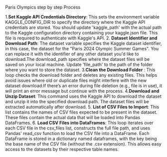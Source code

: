 Paris Olympics step by step Process

1.__Set Kaggle API Credentials Directory__:
  This sets the environment variable KAGGLE_CONFIG_DIR to specify the directory where the Kaggle API credentials are stored. You should update 'kaggle_path' with the actual path to the 
  Kaggle configuration directory containing your kaggle.json file. This file is required to authenticate with Kaggle's API.
2. __Dataset Identifier and Download Path__: 
   The dataset variable specifies the Kaggle dataset identifier, in this case, the dataset for the "Paris 2024 Olympic Summer Games". You can replace it with the identifier of any other 
   dataset you'd like to download.The download_path specifies where the dataset files will be saved on your local machine. Update 'file_path' to the path of the folder where you want to 
   store the dataset.
3.__Clean the Download Folder__ : 
  This loop checks the download folder and deletes any existing files. This helps avoid issues where old or duplicate files might interfere with the new dataset download.If there’s an 
  error during file deletion (e.g., file is in use), it will print an error message but continue with the process.
4.__Download and Unzip Dataset__:
  This command uses the Kaggle API to download the dataset and unzip it into the specified download path. The dataset files will be extracted automatically after download.
5. __List of CSV Files to Import__:
  This list contains the names of CSV files expected to be present in the dataset. These files contain the actual data that will be loaded into Pandas DataFrames.
6. __Load CSV Files into DataFrames__:
  This loop iterates over each CSV file in the csv_files list, constructs the full file path, and uses Pandas' read_csv function to load the CSV file into a DataFrame.
  Each DataFrame is stored in a dictionary named dataframes, with the key being the base name of the CSV file (without the .csv extension). This allows easy access to the datasets by their    respective table names.
